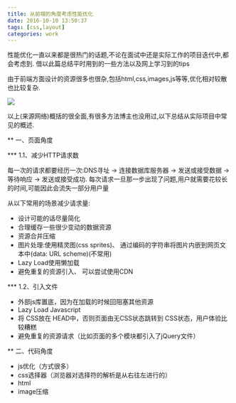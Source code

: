 ```yaml
---
title: 从前端的角度考虑性能优化
date: 2016-10-10 13:50:37
tags: [css,layout]
categories: work
---
```


性能优化一直以来都是很热门的话题,不论在面试中还是实际工作的项目迭代中,都会考虑到.
借以此篇总结平时用到的一些方法以及网上学习到的tips

<!-- more -->

由于前端方面设计的资源很多也很杂,包括html,css,images,js等等,优化相对较散也比较复杂.

![](/images/xnyh.png)

以上(来源网络)概括的很全面,有很多方法博主也没用过,以下总结从实际项目中常见的概述.

** 一、页面角度

*** 1.1、减少HTTP请求数

每一次的请求都要经历一次:DNS寻址 → 连接数据库服务器 → 发送或接受数据 → 等待响应 → 发送或接受成功.
每次请求一旦那一步出现了问题,用户就需要花较长的时间,可能因此会流失一部分用户量

从以下常用的场景减少请求量:
- 设计可能的话尽量简化
- 合理缓存一些很少变动的数据资源
- 资源合并压缩
- 图片处理:使用精灵图(css sprites)、 通过编码的字符串将图片内嵌到网页文本中(data: URL scheme)(不常用)
- Lazy Load使用懒加载
- 避免重复的资源引入、 可以尝试使用CDN

*** 1.2、引入文件

- 外部js库置底，因为在加载的时候回阻塞其他资源
- Lazy Load Javascript
- 将 CSS放在 HEAD中，否则页面由无CSS状态跳转到 CSS状态，用户体验比较糟糕
- 避免重复的资源请求（比如页面的多个模块都引入了jQuery文件）


** 二、代码角度

- js优化（方式很多）
- css选择器（浏览器对选择符的解析是从右往左进行的）
- html
- image压缩








